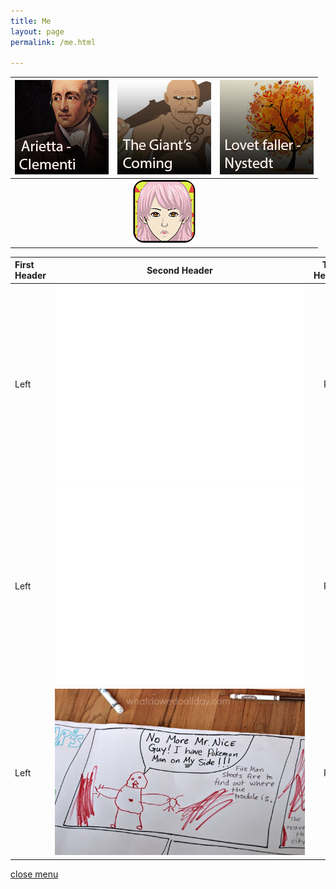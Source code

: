 ```yaml
---
title: Me
layout: page
permalink: /me.html

---
```


[![Arietta group](https://raw.githubusercontent.com/Stuartbriner/portland/gh-pages/images/Ariettaimage.png)](G1_A1_pathway2.html) | [![Giant's coming group](https://raw.githubusercontent.com/Stuartbriner/portland/gh-pages/images/Thegiantscominggroup.png)](G1_C1.html) | [![Lovet faller group](https://raw.githubusercontent.com/Stuartbriner/portland/gh-pages/images/Lovetfallerimage.png)](G1_B2_pathway2.html)
:-----------: | :-----------: | :-----------:  
 ![pixel](https://raw.githubusercontent.com/Stuartbriner/portland/gh-pages/images/apixel.png)|[![Menulogo](https://raw.githubusercontent.com/Stuartbriner/portland/gh-pages/images/avatar.png)](me.html)| ![pixel](https://raw.githubusercontent.com/Stuartbriner/portland/gh-pages/images/apixel.png)
  
 First Header | Second Header | Third Header
:----------- | :-----------: | -----------:
Left         | <iframe width="400" height="315" src="//www.youtube.com/embed/n14n2ukstSQ?controls=0&amp;showinfo=0" frameborder="0" allowfullscreen></iframe>       | Right
Left         |<iframe width="400" height="315" src="//www.youtube.com/embed/eB4PenlkCxQ?controls=0&amp;showinfo=0" frameborder="0" allowfullscreen></iframe>      | Right
Left         |![pixel](https://raw.githubusercontent.com/Stuartbriner/portland/gh-pages/images/comic.jpg)     | Right

 







[close menu](G1_A1_pathway2.html)


